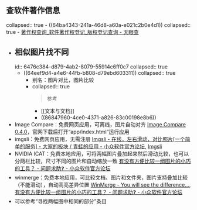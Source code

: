 ## 查软件著作信息
collapsed:: true
	- ((64ba4343-241a-46d8-a60a-e021c2b0e4d1))
	  collapsed:: true
		- [著作权查询_软件著作权登记_版权登记查询 - 天眼查](https://banquan.tianyancha.com/)
- ## 相似图片找不同
  id:: 6476c384-d879-4ab2-8079-55914c6ff0c7
  collapsed:: true
	- ((64eef9d4-a4e6-44fb-b808-d79ebd603311))
	  collapsed:: true
		- 别名：图片对比，图片比较
		- collapsed:: true
		  >参考
			- [[文本与文档]]
			- ((86847960-4ce0-4371-a826-83c00198e8b6))
- Image Compare：免费网页应用，可离线，图片自动对齐 [Image Compare 0.4.0](https://www.robots.ox.ac.uk/~vgg/software/image-compare/app/latest/)，官网下载后打开“app/index.html”运行应用
- imgsli：免费网页应用，无需注册 [Imgsli - 在线，左右滑动，对比照片[一个简单的服务] - 大家的板块 / 青蛙的应用 - 小众软件官方论坛](https://meta.appinn.net/t/topic/42519), [Imgsli](https://imgsli.com/?utm_source=appinn.com)
- NVIDIA ICAT：免费本地应用，可将两幅图片叠加起来然后滑动比较，也可以分两栏比较，尺寸不同的图片和自动缩放一致 [有没有方便比较一组图片的小巧的工具？ - 问题求助❓ - 小众软件官方论坛](https://meta.appinn.net/t/topic/30952/7)
- winmerge：免费本地应用，可比较文档、图片和文件夹，图片支持叠加比较（不能滑动），自动高亮差异位置 [WinMerge - You will see the difference…](https://winmerge.org/), [有没有方便比较一组图片的小巧的工具？ - 问题求助❓ - 小众软件官方论坛](https://meta.appinn.net/t/topic/30952/11)
- 可以参考“寻找两幅图中相同的部分”条目